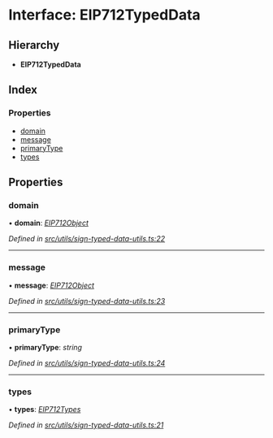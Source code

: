 # Interface: EIP712TypedData

## Hierarchy

* **EIP712TypedData**

## Index

### Properties

* [domain](_utils_sign_typed_data_utils_.eip712typeddata.md#domain)
* [message](_utils_sign_typed_data_utils_.eip712typeddata.md#message)
* [primaryType](_utils_sign_typed_data_utils_.eip712typeddata.md#primarytype)
* [types](_utils_sign_typed_data_utils_.eip712typeddata.md#types)

## Properties

###  domain

• **domain**: *[EIP712Object](_utils_sign_typed_data_utils_.eip712object.md)*

*Defined in [src/utils/sign-typed-data-utils.ts:22](https://github.com/celo-org/celo-monorepo/blob/master/packages/contractkit/src/utils/sign-typed-data-utils.ts#L22)*

___

###  message

• **message**: *[EIP712Object](_utils_sign_typed_data_utils_.eip712object.md)*

*Defined in [src/utils/sign-typed-data-utils.ts:23](https://github.com/celo-org/celo-monorepo/blob/master/packages/contractkit/src/utils/sign-typed-data-utils.ts#L23)*

___

###  primaryType

• **primaryType**: *string*

*Defined in [src/utils/sign-typed-data-utils.ts:24](https://github.com/celo-org/celo-monorepo/blob/master/packages/contractkit/src/utils/sign-typed-data-utils.ts#L24)*

___

###  types

• **types**: *[EIP712Types](_utils_sign_typed_data_utils_.eip712types.md)*

*Defined in [src/utils/sign-typed-data-utils.ts:21](https://github.com/celo-org/celo-monorepo/blob/master/packages/contractkit/src/utils/sign-typed-data-utils.ts#L21)*
